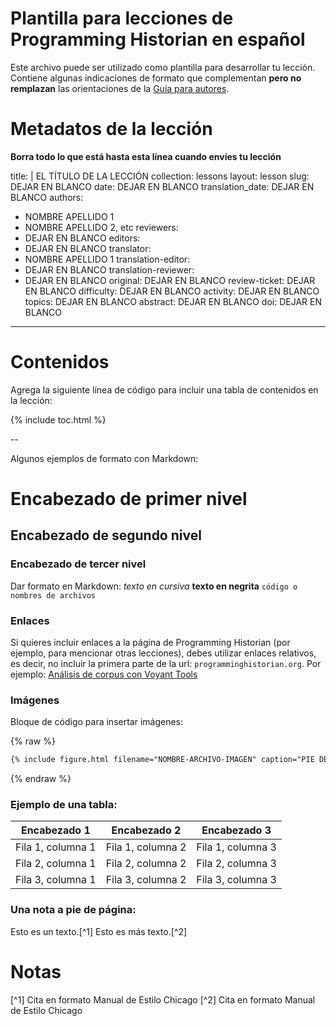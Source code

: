 # Plantilla para lecciones de Programming Historian en español

Este archivo puede ser utilizado como plantilla para desarrollar tu lección. Contiene algunas indicaciones de formato que complementan **pero no remplazan** las orientaciones de la [Guía para autores](/es/guia-para-autores).

# Metadatos de la lección

**Borra todo lo que está hasta esta línea cuando envíes tu lección**

title: |
  EL TÍTULO DE LA LECCIÓN
collection: lessons
layout: lesson
slug: DEJAR EN BLANCO
date: DEJAR EN BLANCO
translation_date: DEJAR EN BLANCO
authors:
- NOMBRE APELLIDO 1
- NOMBRE APELLIDO 2, etc
reviewers:
- DEJAR EN BLANCO
editors:
- DEJAR EN BLANCO
translator:
- NOMBRE APELLIDO 1
translation-editor:
- DEJAR EN BLANCO
translation-reviewer:
- DEJAR EN BLANCO
original: DEJAR EN BLANCO
review-ticket: DEJAR EN BLANCO
difficulty: DEJAR EN BLANCO
activity: DEJAR EN BLANCO
topics: DEJAR EN BLANCO
abstract: DEJAR EN BLANCO
doi: DEJAR EN BLANCO
---

# Contenidos

Agrega la siguiente línea de código para incluir una tabla de contenidos en la lección:

{% include toc.html %}

--

Algunos ejemplos de formato con Markdown:

# Encabezado de primer nivel
## Encabezado de segundo nivel
### Encabezado de tercer nivel

Dar formato en Markdown:
*texto en cursiva*
**texto en negrita**
`código o nombres de archivos`

### Enlaces
Si quieres incluir enlaces a la página de Programming Historian (por ejemplo, para mencionar otras lecciones), debes utilizar enlaces relativos, es decir, no incluir la primera parte de la url: `programminghistorian.org`. Por ejemplo: [Análisis de corpus con Voyant Tools](/es/lecciones/analisis-voyant-tools)

### Imágenes

Bloque de código para insertar imágenes:

{% raw %}
``` markdown
{% include figure.html filename="NOMBRE-ARCHIVO-IMAGEN" caption="PIE DE FOTO UTILIZANDO \"ESCAPED\" QUOTES" %}
```
{% endraw %}


### Ejemplo de una tabla:

| Encabezado 1 | Encabezado 2 | Encabezado 3 |
| --------- | --------- | --------- |
| Fila 1, columna 1 | Fila 1, columna 2 | Fila 1, columna 3|
| Fila 2, columna 1 | Fila 2, columna 2 | Fila 2, columna 3|
| Fila 3, columna 1 | Fila 3, columna 2 | Fila 3, columna 3|

### Una nota a pie de página:

Esto es un texto.[^1]
Esto es más texto.[^2]

# Notas
[^1] Cita en formato Manual de Estilo Chicago
[^2] Cita en formato Manual de Estilo Chicago
